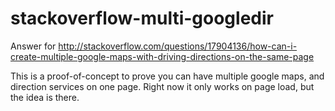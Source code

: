 stackoverflow-multi-googledir
=============================

Answer for http://stackoverflow.com/questions/17904136/how-can-i-create-multiple-google-maps-with-driving-directions-on-the-same-page

This is a proof-of-concept to prove you can have multiple google maps, and direction services on one page. Right now it only works on page load, but the idea is there.
